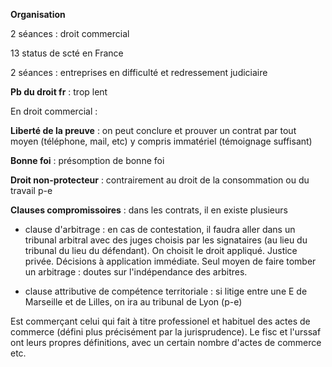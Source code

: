 **Organisation**

2 séances : droit commercial

13 status de scté en France

2 séances : entreprises en difficulté et redressement judiciaire

**Pb du droit fr** : trop lent

En droit commercial :

**Liberté de la preuve** : on peut conclure et prouver un contrat par tout
moyen (téléphone, mail, etc) y compris immatériel (témoignage suffisant)

**Bonne foi** : présomption de bonne foi

**Droit non-protecteur** : contrairement au droit de la consommation ou du
travail p-e

**Clauses compromissoires** : dans les contrats, il en existe plusieurs

- clause d'arbitrage : en cas de contestation, il faudra aller dans un
  tribunal arbitral avec des juges choisis par les signataires (au lieu
  du tribunal du lieu du défendant). On choisit le droit appliqué.
  Justice privée. Décisions à application immédiate. Seul moyen de faire tomber
  un arbitrage : doutes sur l'indépendance des arbitres.

- clause attributive de compétence territoriale : si litige entre une E
  de Marseille et de Lilles, on ira au tribunal de Lyon (p-e)

Est commerçant celui qui fait à titre professionel et habituel des actes de
commerce (défini plus précisément par la jurisprudence). Le fisc et l'urssaf
ont leurs propres définitions, avec un certain nombre d'actes de commerce etc.

